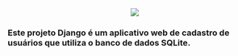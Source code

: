 <div align="center">
  <img src="https://github.com/Git-Eduardo-Henrique/Dev-Sistemas-Senac-Minas/assets/96957574/513164f4-39ec-47bd-8f30-bfb10ddf9955">
</div>

### Este projeto Django é um aplicativo web de cadastro de usuários que utiliza o banco de dados SQLite.
